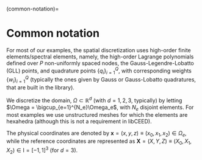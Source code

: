 (common-notation)=

# Common notation

For most of our examples, the spatial discretization
uses high-order finite elements/spectral elements, namely, the high-order Lagrange
polynomials defined over $P$ non-uniformly spaced nodes, the
Gauss-Legendre-Lobatto (GLL) points, and quadrature points $\{q_i\}_{i=1}^Q$, with
corresponding weights $\{w_i\}_{i=1}^Q$ (typically the ones given by Gauss
or Gauss-Lobatto quadratures, that are built in the library).

We discretize the domain, $\Omega \subset \mathbb{R}^d$ (with $d=1,2,3$,
typically) by letting $\Omega = \bigcup_{e=1}^{N_e}\Omega_e$, with $N_e$
disjoint elements. For most examples we use unstructured meshes for which the elements
are hexahedra (although this is not a requirement in libCEED).

The physical coordinates are denoted by
$\bm{x}=(x,y,z) \equiv (x_0,x_1,x_2) \in\Omega_e$,
while the reference coordinates are represented as
$\bm{X}=(X,Y,Z) \equiv (X_0,X_1,X_2) \in \textrm{I}=[-1,1]^3$
(for $d=3$).
